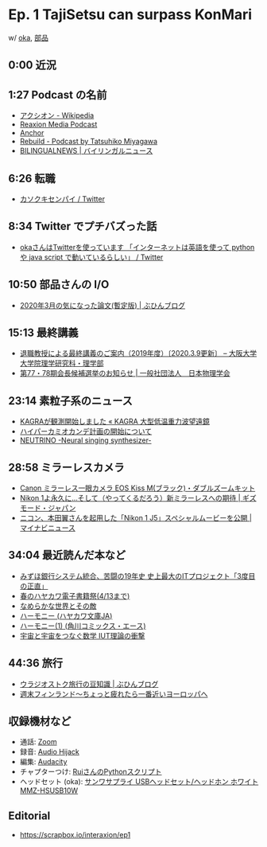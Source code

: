 # Ep. 1 TajiSetsu can surpass KonMari

w/ [oka](https://twitter.com/nowohyeah), [部品](https://twitter.com/tjmlab)

## 0:00 近況

## 1:27 Podcast の名前

- [アクシオン - Wikipedia](https://ja.wikipedia.org/wiki/%E3%82%A2%E3%82%AF%E3%82%B7%E3%82%AA%E3%83%B3)
- [Reaxion Media Podcast](https://podcasts.google.com/?feed=aHR0cHM6Ly9yZWF4aW9uLm1lZGlhL2ZlZWQv)
- [Anchor](https://anchor.fm/)
- [Rebuild - Podcast by Tatsuhiko Miyagawa](https://rebuild.fm/)
- [BILINGUALNEWS | バイリンガルニュース](https://bilingualnews.jp/)

## 6:26 転職

- [カソクキセンパイ / Twitter](https://twitter.com/AccSempai)

## 8:34 Twitter でプチバズった話

- [okaさんはTwitterを使っています 「インターネットは英語を使って python や java script で動いているらしい」 / Twitter](https://twitter.com/nowohyeah/status/1236486137620783105)

## 10:50 部品さんの I/O

- [2020年3月の気になった論文(暫定版) | ぶひんブログ](http://buhin-blog.blogspot.com/2020/03/20203.html)

## 15:13 最終講義
 
- [退職教授による最終講義のご案内（2019年度）〔2020.3.9更新〕 – 大阪大学 大学院理学研究科・理学部](https://www.sci.osaka-u.ac.jp/ja/info/8112/)
- [第77・78期会長候補選挙のお知らせ | 一般社団法人　日本物理学会](https://www.jps.or.jp/information/2019/12/7778kaichosenkyo.php)

## 23:14 素粒子系のニュース

- [KAGRAが観測開始しました « KAGRA 大型低温重力波望遠鏡](https://gwcenter.icrr.u-tokyo.ac.jp/archives/3321)
- [ハイパーカミオカンデ計画の開始について](http://www.hyper-k.org/news/news-20200212.html)
- [NEUTRINO -Neural singing synthesizer-](https://n3utrino.work/)

## 28:58 ミラーレスカメラ

- [Canon ミラーレス一眼カメラ EOS Kiss M(ブラック)・ダブルズームキット](https://amzn.to/3dL9Yk2)
- [Nikon 1よ永久に…そして（やってくるだろう）新ミラーレスへの期待 | ギズモード・ジャパン](https://www.gizmodo.jp/2018/07/nikon-1-j1.html)
- [ニコン、本田翼さんを起用した「Nikon 1 J5」スペシャルムービーを公開 | マイナビニュース](https://news.mynavi.jp/article/20150403-a244/)

## 34:04 最近読んだ本など

- [みずほ銀行システム統合、苦闘の19年史 史上最大のITプロジェクト「3度目の正直」](https://amzn.to/2wAnHJP)
- [春のハヤカワ電子書籍祭(4/13まで)](https://amzn.to/33QXG53)
- [なめらかな世界とその敵](https://amzn.to/2WNMi8n)
- [ハーモニー (ハヤカワ文庫JA)](https://amzn.to/2wzDubO)
- [ハーモニー(1) (角川コミックス・エース)](https://amzn.to/3dGWyWj)
- [宇宙と宇宙をつなぐ数学 IUT理論の衝撃](https://amzn.to/2WWqXdf)

## 44:36 旅行

- [ウラジオストク旅行の豆知識 | ぶひんブログ](https://buhin-blog.blogspot.com/2019/10/blog-post.html)
- [週末フィンランド～ちょっと疲れたら一番近いヨーロッパへ](https://amzn.to/2UGQXXg)

## 収録機材など

- 通話: [Zoom](https://zoom.us/)
- 録音: [Audio Hijack](https://rogueamoeba.com/audiohijack/)
- 編集: [Audacity](https://www.audacityteam.org/)
- チャプターつけ: [RuiさんのPythonスクリプト](https://note.com/ruiu/n/n1061d541355f)
- ヘッドセット (oka): [サンワサプライ USBヘッドセット/ヘッドホン ホワイト MMZ-HSUSB10W](https://amzn.to/2xreWBH)

## Editorial

- <https://scrapbox.io/interaxion/ep1>
